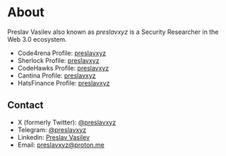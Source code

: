 # About
Preslav Vasilev also known as *preslavxyz* is a Security Researcher in the Web 3.0 ecosystem.
 - Code4rena Profile: [preslavxyz](https://code4rena.com/@preslavxyz)
 - Sherlock Profile: [preslavxyz](https://audits.sherlock.xyz/watson/preslavxyz)
 - CodeHawks Profile: [preslavxyz](https://www.codehawks.com/profile/clxvlkgdd0006g4l447xhq89d)
 - Cantina Profile: [preslavxyz](https://cantina.xyz/u/preslavxyz)
 - HatsFinance Profile: [preslavxyz](https://app.hats.finance/profile/preslavxyz)
## Contact
  - X (formerly Twitter): [@preslavxyz](https://twitter.com/preslavxyz)
  - Telegram: [@preslavxyz](https://t.me/preslavxyz)
  - Linkedin: [Preslav Vasilev](https://www.linkedin.com/in/preslavxyz/)
  - Email: [preslavxyz@proton.me](preslavxyz@proton.me)
